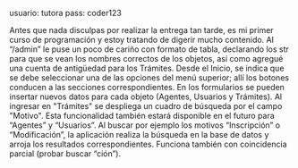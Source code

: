 <!-- PARA INGRESAR: -->

usuario: tutora
pass: coder123

<!-- Breve descripción del funcionamiento -->

Antes que nada disculpas por realizar la entrega tan tarde, es mi primer curso de programación y estoy tratando de digerir mucho contenido.
Al “/admin” le puse un poco de cariño con formato de tabla, declarando los str para que se vean los nombres correctos de los objetos, así como agregué una cuenta de antigüedad para los Trámites.
Desde el Inicio, se indica que se debe seleccionar una de las opciones del menú superior; allí los botones conducen a las secciones correspondientes.
En los formularios se pueden insertar nuevos datos para cada objeto (Agentes, Usuarios y Trámites).
Al ingresar en "Trámites" se despliega un cuadro de búsqueda por el campo "Motivo". Esta funcionalidad también estará disponible en el futuro para “Agentes” y “Usuarios”.
Al buscar por ejemplo los motivos “Inscripción” o “Modificación”, la aplicación realiza la búsqueda en la base de datos y arroja los resultados correspondientes. Funciona también con coincidencia parcial (probar buscar “ción”).
